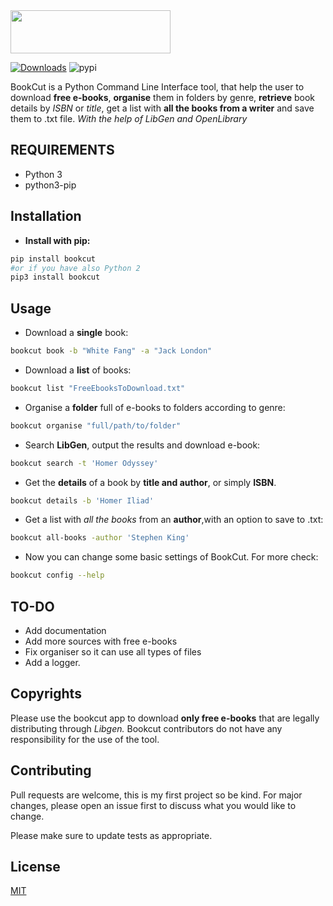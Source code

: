 

<img src="https://i.imgur.com/ZUX2ehE.png" width="256" height="69">

[![Downloads](https://pepy.tech/badge/bookcut)](https://pepy.tech/project/bookcut) ![pypi](https://img.shields.io/pypi/v/pip.svg)


BookCut is a Python Command Line Interface tool, that help the user to download **free e-books**,
**organise** them in folders by genre, **retrieve** book details by *ISBN* or *title*,
get a list with **all the books from a writer** and save them to .txt file.
*With the help of LibGen and OpenLibrary*


## REQUIREMENTS

* Python 3
* python3-pip


## Installation

* **Install with pip:**

```bash
pip install bookcut
#or if you have also Python 2
pip3 install bookcut
```


## Usage

* Download a **single** book:

```bash
bookcut book -b "White Fang" -a "Jack London"
```

* Download a **list** of books:

```bash
bookcut list "FreeEbooksToDownload.txt"
```

* Organise a **folder** full of e-books to folders according to genre:

```bash
bookcut organise "full/path/to/folder"
```

* Search **LibGen**, output the results and download e-book:

```bash
bookcut search -t 'Homer Odyssey'
```

* Get the **details** of a book by **title and author**, or simply **ISBN**.

```bash
bookcut details -b 'Homer Iliad'
```

* Get a list with *all the books* from an **author**,with an option to save to .txt:

```bash
bookcut all-books -author 'Stephen King'
```

* Now you can change some basic settings of BookCut. For more check:

```bash
bookcut config --help
```

## TO-DO
* Add documentation
* Add more sources with free e-books
* Fix organiser so it can use all types of files
* Add a logger.

## Copyrights
Please use the bookcut app to download **only free e-books** that are legally distributing through *Libgen.*
Bookcut contributors do not have any responsibility for the use of the tool.
## Contributing
Pull requests are welcome, this is my first project so be kind.
For major changes, please open an issue first to discuss what you would like to change.

Please make sure to update tests as appropriate.

## License
[MIT](https://choosealicense.com/licenses/mit/)
